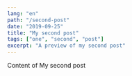 ```yaml
---
lang: "en"
path: "/second-post"
date: "2019-09-25"
title: "My second post"
tags: ["one", "second", "post"]
excerpt: "A preview of my second post"
---
```


Content of My second post
